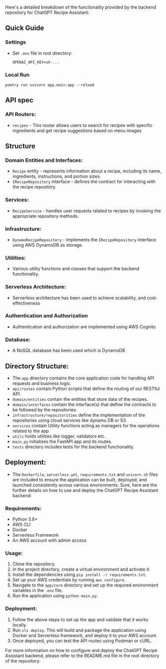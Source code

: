 Here's a detailed breakdown of the functionality provided by the backend repository for ChatGPT Recipe Assistant:

## Quick Guide
### Settings
- Set `.env` file in root directory:
  ```
  OPENAI_API_KEY=sk-...
  ```

### Local Run
`poetry run uvicorn app.main:app --reload`

## API spec
### API Routers:
- `recipes` - This router allows users to search for recipes with specific ingredients and get recipe suggestions based on menu images

## Structure

### Domain Entities and Interfaces:
- `Recipe` entity - represents information about a recipe, including its name, ingredients, instructions, and portion sizes.
- `IRecipeRepository` interface - defines the contract for interacting with the recipe repository.

### Services:
- `RecipeService` - handles user requests related to recipes by invoking the appropriate repository methods.

### Infrastructure:
- `DynamoRecipeRepository` - implements the `IRecipeRepository` interface using AWS DynamoDB as storage.

### Utilities:
- Various utility functions and classes that support the backend functionality.

### Serverless Architecture:
- Serverless architecture has been used to achieve scalability, and cost-effectiveness

### Authentication and Authorization
- Authentication and authorization are implemented using AWS Cognito

### Database:
- A NoSQL database has been used which is DynamoDB

## Directory Structure:
- The `app` directory contains the core application code for handling API requests and business logic.
- `api/routes` contain Python scripts that define the routing of our RESTful API.
- `domain/entities` contain the entities that store data of the recipes.
- `domain/interfaces` contain the interface(s) that define the contracts to be followed by the repositories.
- `infrastructure/repositorities` define the implementation of the repositories using cloud services like dynamo DB or S3.
- `services` contain Utility functions acting as managers for the operations related to the app
- `utils` holds utilities like logger, validators etc.
- `main.py` initializes the FastAPI app and its routes.
- `tests` directory includes tests for the backend functionality.

## Deployment:
- The `Dockerfile`, `serverless.yml`, `requirements.txt` and `uvicorn.sh` files are included to ensure the application can be built, deployed, and launched consistently across various environments.
Sure, here are the further details on how to use and deploy the ChatGPT Recipe Assistant backend:

### Requirements:
- Python 3.8+
- AWS CLI
- Docker
- Serverless Framework
- An AWS account with admin access

### Usage:
1. Clone the repository.
2. In the project directory, create a virtual environment and activate it.
3. Install the dependencies using `pip install -r requirements.txt`.
4. Set up your AWS credentials by running `aws configure`.
5. Navigate to the `app/core` directory and set up the required environment variables in the `.env` file.
6. Run the application using `python main.py`.

### Deployment:
1. Follow the above steps to set up the app and validate that it works locally.
2. Run `sls deploy`. This will build and package the application using Docker and Serverless framework, and deploy it to your AWS account.
3. Once deployed, you can test the API routes using Postman or cURL.

For more information on how to configure and deploy the ChatGPT Recipe Assistant backend, please refer to the README.md file in the root directory of the repository.